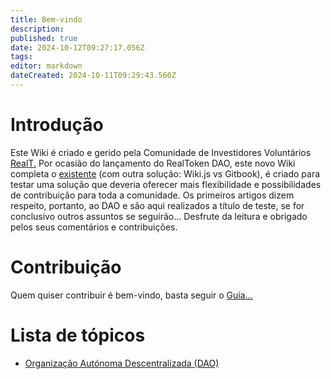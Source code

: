 ```yaml
---
title: Bem-vindo
description: 
published: true
date: 2024-10-12T09:27:17.056Z
tags: 
editor: markdown
dateCreated: 2024-10-11T09:29:43.560Z
---
```


# Introdução

Este Wiki é criado e gerido pela Comunidade de Investidores Voluntários [RealT.](https://realt.co/)
Por ocasião do lançamento do RealToken DAO, este novo Wiki completa o [existente](https://community-realt.gitbook.io/tuto-community) (com outra solução: Wiki.js vs Gitbook), é criado para testar uma solução que deveria oferecer mais flexibilidade e possibilidades de contribuição para toda a comunidade.
Os primeiros artigos dizem respeito, portanto, ao DAO e são aqui realizados a título de teste, se for conclusivo outros assuntos se seguirão...
Desfrute da leitura e obrigado pelos seus comentários e contribuições.

# Contribuição
Quem quiser contribuir é bem-vindo, basta seguir o [Guia...](/pt/Tuto/Guide)

# Lista de tópicos

- [Organização Autónoma Descentralizada (DAO)](/pt/DAO)

